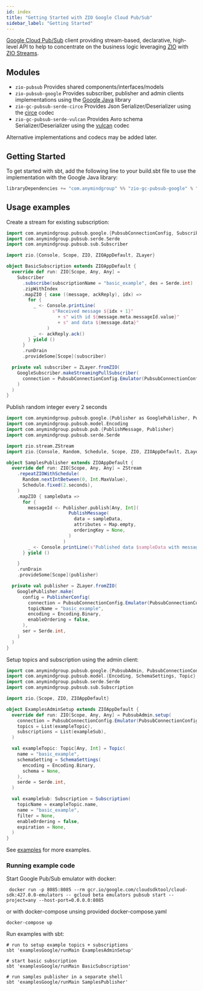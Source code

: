 ```yaml
---
id: index
title: "Getting Started with ZIO Google Cloud Pub/Sub"
sidebar_label: "Getting Started"
---
```


[Google Cloud Pub/Sub](https://cloud.google.com/pubsub) client providing stream-based, declarative, high-level API to help to concentrate on the business logic
leveraging [ZIO](https://zio.dev) with [ZIO Streams](https://zio.dev/reference/stream).

## Modules

- `zio-pubsub` Provides shared components/interfaces/models
- `zio-pubsub-google` Provides subscriber, publisher and admin clients implementations using the [Google Java](https://cloud.google.com/java/docs/reference/google-cloud-pubsub/latest/overview) library
- `zio-gc-pubsub-serde-circe` Provides Json Serializer/Deserializer using the [circe](https://circe.github.io/circe) codec
- `zio-gc-pubsub-serde-vulcan` Provides Avro schema Serializer/Deserializer using the [vulcan](https://fd4s.github.io/vulcan) codec

Alternative implementations and codecs may be added later.

## Getting Started

To get started with sbt, add the following line to your build.sbt file to use the implementation with the Google Java library:

```scala
libraryDependencies += "com.anymindgroup" %% "zio-gc-pubsub-google" % "@VERSION@"
```

## Usage examples

Create a stream for existing subscription:

```scala
import com.anymindgroup.pubsub.google.{PubsubConnectionConfig, Subscriber as GoogleSubscriber}
import com.anymindgroup.pubsub.serde.Serde
import com.anymindgroup.pubsub.sub.Subscriber

import zio.{Console, Scope, ZIO, ZIOAppDefault, ZLayer}

object BasicSubscription extends ZIOAppDefault {
  override def run: ZIO[Scope, Any, Any] =
    Subscriber
      .subscribe(subscriptionName = "basic_example", des = Serde.int)
      .zipWithIndex
      .mapZIO { case ((message, ackReply), idx) =>
        for {
          _ <- Console.printLine(
                 s"Received message ${idx + 1}"
                   + s" with id ${message.meta.messageId.value}"
                   + s" and data ${message.data}"
               )
          _ <- ackReply.ack()
        } yield ()
      }
      .runDrain
      .provideSome[Scope](subscriber)

  private val subscriber = ZLayer.fromZIO(
    GoogleSubscriber.makeStreamingPullSubscriber(
      connection = PubsubConnectionConfig.Emulator(PubsubConnectionConfig.GcpProject("any"), "localhost:8085")
    )
  )
}
```

Publish random integer every 2 seconds

```scala
import com.anymindgroup.pubsub.google.{Publisher as GooglePublisher, PublisherConfig, PubsubConnectionConfig}
import com.anymindgroup.pubsub.model.Encoding
import com.anymindgroup.pubsub.pub.{PublishMessage, Publisher}
import com.anymindgroup.pubsub.serde.Serde

import zio.stream.ZStream
import zio.{Console, Random, Schedule, Scope, ZIO, ZIOAppDefault, ZLayer, durationInt}

object SamplesPublisher extends ZIOAppDefault {
  override def run: ZIO[Scope, Any, Any] = ZStream
    .repeatZIOWithSchedule(
      Random.nextIntBetween(0, Int.MaxValue),
      Schedule.fixed(2.seconds),
    )
    .mapZIO { sampleData =>
      for {
        messageId <- Publisher.publish[Any, Int](
                       PublishMessage(
                         data = sampleData,
                         attributes = Map.empty,
                         orderingKey = None,
                       )
                     )
        _ <- Console.printLine(s"Published data $sampleData with message id ${messageId.value}")
      } yield ()

    }
    .runDrain
    .provideSome[Scope](publisher)

  private val publisher = ZLayer.fromZIO(
    GooglePublisher.make(
      config = PublisherConfig(
        connection = PubsubConnectionConfig.Emulator(PubsubConnectionConfig.GcpProject("any"), "localhost:8085"),
        topicName = "basic_example",
        encoding = Encoding.Binary,
        enableOrdering = false,
      ),
      ser = Serde.int,
    )
  )
}
```

Setup topics and subscription using the admin client:

```scala
import com.anymindgroup.pubsub.google.{PubsubAdmin, PubsubConnectionConfig}
import com.anymindgroup.pubsub.model.{Encoding, SchemaSettings, Topic}
import com.anymindgroup.pubsub.serde.Serde
import com.anymindgroup.pubsub.sub.Subscription

import zio.{Scope, ZIO, ZIOAppDefault}

object ExamplesAdminSetup extends ZIOAppDefault {
  override def run: ZIO[Scope, Any, Any] = PubsubAdmin.setup(
    connection = PubsubConnectionConfig.Emulator(PubsubConnectionConfig.GcpProject("any"), "localhost:8085"),
    topics = List(exampleTopic),
    subscriptions = List(exampleSub),
  )

  val exampleTopic: Topic[Any, Int] = Topic(
    name = "basic_example",
    schemaSetting = SchemaSettings(
      encoding = Encoding.Binary,
      schema = None,
    ),
    serde = Serde.int,
  )

  val exampleSub: Subscription = Subscription(
    topicName = exampleTopic.name,
    name = "basic_example",
    filter = None,
    enableOrdering = false,
    expiration = None,
  )
}
```

See [examples](https://github.com/AnyMindGroup/zio-gc-pubsub/tree/master/examples/google) for more examples.

### Running example code

Start Google Pub/Sub emulator with docker:

```shell
 docker run -p 8085:8085 --rm gcr.io/google.com/cloudsdktool/cloud-sdk:427.0.0-emulators -- gcloud beta emulators pubsub start --project=any --host-port=0.0.0.0:8085
```

or with docker-compose unsing provided docker-compose.yaml

```shell
docker-compose up
```

Run examples with sbt:

```shell
# run to setup example topics + subscriptions
sbt 'examplesGoogle/runMain ExamplesAdminSetup'

# start basic subscription
sbt 'examplesGoogle/runMain BasicSubscription'

# run samples publisher in a separate shell
sbt 'examplesGoogle/runMain SamplesPublisher'
```
